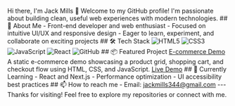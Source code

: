 Hi there, I'm Jack Mills 👋 Welcome to my GitHub profile! I'm passionate about building clean, useful web experiences with modern technologies. ## 🚀 About Me - Front-end developer and web enthusiast - Focused on intuitive UI/UX and responsive design - Eager to learn, experiment, and collaborate on exciting projects ## 🛠️ Tech Stack ![HTML5](https://img.shields.io/badge/HTML5-E34F26?logo=html5&logoColor=white) ![CSS3](https://img.shields.io/badge/CSS3-1572B6?logo=css3&logoColor=white) ![JavaScript](https://img.shields.io/badge/JavaScript-ES6+-F7DF1E?logo=javascript&logoColor=black) ![React](https://img.shields.io/badge/React-20232A?logo=react&logoColor=61DAFB) ![GitHub](https://img.shields.io/badge/GitHub-181717?logo=github&logoColor=white) ## 📦 Featured Project [E-commerce Demo](https://github.com/jackmills05/e-commerce-demo) A static e-commerce demo showcasing a product grid, shopping cart, and checkout flow using HTML, CSS, and JavaScript. [Live Demo](https://jackmills05.github.io) ## 🌱 Currently Learning - React and Next.js - Performance optimization - UI accessibility best practices ## 📫 How to reach me - Email: jackmills344@gmail.com --- Thanks for visiting! Feel free to explore my repositories or connect with me.
